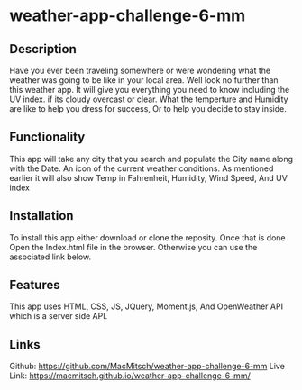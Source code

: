 # weather-app-challenge-6-mm
## Description
Have you ever been traveling somewhere or were wondering what the weather was going to be like in your local area. Well look no further than this weather app. It will give you everything you need to know including the UV index. if its cloudy overcast or clear. What the temperture and Humidity are like to help you dress for success, Or to help you decide to stay inside.

## Functionality 
This app will take any city that you search and populate the City name along with the Date. An icon of the current weather conditions. As mentioned earlier it will also show Temp in Fahrenheit, Humidity, Wind Speed, And UV index

## Installation 
To install this app either download or clone the reposity. Once that is done Open the Index.html file in the browser. Otherwise you can use the associated link below.

## Features
This app uses HTML, CSS, JS, JQuery, Moment.js, And OpenWeather API which is a server side API.

## Links 
Github:
https://github.com/MacMitsch/weather-app-challenge-6-mm
Live Link:
https://macmitsch.github.io/weather-app-challenge-6-mm/
